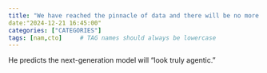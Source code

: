 ```yaml
---
title: "We have reached the pinnacle of data and there will be no more information"
date:"2024-12-21 16:45:00"
categories: ["CATEGORIES"]
tags: [nam,cto]     # TAG names should always be lowercase
---
```

He predicts the next-generation model will “look truly agentic.”
